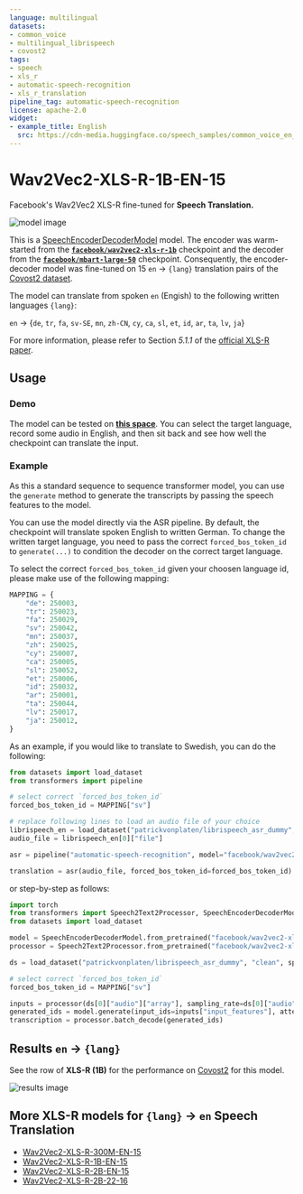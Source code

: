 ```yaml
---
language: multilingual
datasets:
- common_voice
- multilingual_librispeech
- covost2
tags:
- speech
- xls_r
- automatic-speech-recognition
- xls_r_translation
pipeline_tag: automatic-speech-recognition
license: apache-2.0
widget:
- example_title: English
  src: https://cdn-media.huggingface.co/speech_samples/common_voice_en_18301577.mp3
---
```


# Wav2Vec2-XLS-R-1B-EN-15

Facebook's Wav2Vec2 XLS-R fine-tuned for **Speech Translation.**

![model image](https://raw.githubusercontent.com/patrickvonplaten/scientific_images/master/xls_r.png)

This is a [SpeechEncoderDecoderModel](https://huggingface.co/transformers/model_doc/speechencoderdecoder.html) model. 
The encoder was warm-started from the [**`facebook/wav2vec2-xls-r-1b`**](https://huggingface.co/facebook/wav2vec2-xls-r-1b) checkpoint and
the decoder from the [**`facebook/mbart-large-50`**](https://huggingface.co/facebook/mbart-large-50) checkpoint.
Consequently, the encoder-decoder model was fine-tuned on 15 `en` -> `{lang}` translation pairs of the [Covost2 dataset](https://huggingface.co/datasets/covost2).

The model can translate from spoken `en` (Engish) to the following written languages `{lang}`:

`en` -> {`de`, `tr`, `fa`, `sv-SE`, `mn`, `zh-CN`, `cy`, `ca`, `sl`, `et`, `id`, `ar`, `ta`, `lv`, `ja`}

For more information, please refer to Section *5.1.1* of the [official XLS-R paper](https://arxiv.org/abs/2111.09296).

## Usage

### Demo

The model can be tested on [**this space**](https://huggingface.co/spaces/facebook/XLS-R-1B-EN-15). 
You can select the target language, record some audio in English, 
and then sit back and see how well the checkpoint can translate the input.

### Example 

As this a standard sequence to sequence transformer model, you can use the `generate` method to generate the
transcripts by passing the speech features to the model.

You can use the model directly via the ASR pipeline. By default, the checkpoint will 
translate spoken English to written German. To change the written target language, 
you need to pass the correct `forced_bos_token_id` to `generate(...)` to condition 
the decoder on the correct target language. 

To select the correct `forced_bos_token_id` given your choosen language id, please make use 
of the following mapping:

```python
MAPPING = {
    "de": 250003,
    "tr": 250023,
    "fa": 250029,
    "sv": 250042,
    "mn": 250037,
    "zh": 250025,
    "cy": 250007,
    "ca": 250005,
    "sl": 250052,
    "et": 250006,
    "id": 250032,
    "ar": 250001,
    "ta": 250044,
    "lv": 250017,
    "ja": 250012,
}
```

As an example, if you would like to translate to Swedish, you can do the following:

```python
from datasets import load_dataset
from transformers import pipeline

# select correct `forced_bos_token_id`
forced_bos_token_id = MAPPING["sv"]

# replace following lines to load an audio file of your choice
librispeech_en = load_dataset("patrickvonplaten/librispeech_asr_dummy", "clean", split="validation")
audio_file = librispeech_en[0]["file"]

asr = pipeline("automatic-speech-recognition", model="facebook/wav2vec2-xls-r-1b-en-to-15", feature_extractor="facebook/wav2vec2-xls-r-1b-en-to-15")

translation = asr(audio_file, forced_bos_token_id=forced_bos_token_id)
```

or step-by-step as follows:

```python
import torch
from transformers import Speech2Text2Processor, SpeechEncoderDecoderModel
from datasets import load_dataset

model = SpeechEncoderDecoderModel.from_pretrained("facebook/wav2vec2-xls-r-1b-en-to-15")
processor = Speech2Text2Processor.from_pretrained("facebook/wav2vec2-xls-r-1b-en-to-15")

ds = load_dataset("patrickvonplaten/librispeech_asr_dummy", "clean", split="validation")

# select correct `forced_bos_token_id`
forced_bos_token_id = MAPPING["sv"]

inputs = processor(ds[0]["audio"]["array"], sampling_rate=ds[0]["audio"]["array"]["sampling_rate"], return_tensors="pt")
generated_ids = model.generate(input_ids=inputs["input_features"], attention_mask=inputs["attention_mask"], forced_bos_token_id=forced_bos_token)
transcription = processor.batch_decode(generated_ids)
```

## Results `en` -> `{lang}`

See the row of **XLS-R (1B)** for the performance on [Covost2](https://huggingface.co/datasets/covost2) for this model.

![results image](https://raw.githubusercontent.com/patrickvonplaten/scientific_images/master/English-%3EX.png)

## More XLS-R models for `{lang}` -> `en` Speech Translation

- [Wav2Vec2-XLS-R-300M-EN-15](https://huggingface.co/facebook/wav2vec2-xls-r-300m-en-to-15)
- [Wav2Vec2-XLS-R-1B-EN-15](https://huggingface.co/facebook/wav2vec2-xls-r-1b-en-to-15)
- [Wav2Vec2-XLS-R-2B-EN-15](https://huggingface.co/facebook/wav2vec2-xls-r-2b-en-to-15)
- [Wav2Vec2-XLS-R-2B-22-16](https://huggingface.co/facebook/wav2vec2-xls-r-2b-22-to-16)
